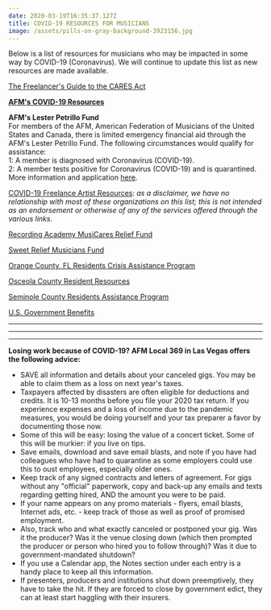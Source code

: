 ```yaml
---
date: 2020-03-19T16:35:37.127Z
title: COVID-19 RESOURCES FOR MUSICIANS
image: /assets/pills-on-gray-background-3923156.jpg
---
```

Below is a list of resources for musicians who may be impacted in some way by COVID-19 (Coronavirus). We will continue to update this list as new resources are made available.

[The Freelancer's Guide to the CARES Act](https://freelancecoop.org/caresact/)

[**AFM's COVID-19 Resources** ](https://www.afm.org/covid-19/)

**AFM's Lester Petrillo Fund**\
For members of the AFM, American Federation of Musicians of the United States and Canada, there is limited emergency financial aid through the AFM's Lester Petrillo Fund. The following circumstances would qualify for assistance:\
1: A member is diagnosed with Coronavirus (COVID-19).\
2: A member tests positive for Coronavirus (COVID-19) and is quarantined.\
More information and application [here](https://www.afm.org/petrillo-memorial-fund/). 

[COVID-19 Freelance Artist Resources](https://covid19freelanceartistresource.wordpress.com/): _as a disclaimer, we have no relationship with most of these organizations on this list; this is not intended as an endorsement or otherwise of any of the services offered through the various links._

[Recording Academy MusiCares Relief Fund](https://www.grammy.com/…/…/musicares-coronavirus-relief-fund)

[Sweet Relief Musicians Fund](https://www.sweetrelief.org/covid-19-fund.html)

[Orange County, FL Residents Crisis Assistance Program](https://www.orangecountyfl.net/FamiliesHealthSocialSvcs/CrisisAssistanceProgram.aspx#.Xnkd7IhKiwc)

[Osceola County Resident Resources](https://www.osceola.org/covid19/financial-assistance/resident.stml?fbclid=IwAR2xwriYg5-GUCispVKDwnUPMYPYVaqB-AEbu2jErE2vBvMTaZBnjbGiUoc)

[Seminole County Residents Assistance Program](https://www.seminolecountyfl.gov/departments-services/county-managers-office/prepare-seminole/emergencyevent.stml#assistanceprograms)

[U.S. Government Benefits](https://www.benefits.gov/)

- - -

- - -

- - -

**Losing work because of COVID-19? AFM Local 369 in Las Vegas offers the following advice:** 

* SAVE all information and details about your canceled gigs. You may be able to claim them as a loss on next year's taxes.
* Taxpayers affected by disasters are often eligible for deductions and credits. It is 10-13 months before you file your 2020 tax return. If you experience expenses and a loss of income due to the pandemic measures, you would be doing yourself and your tax preparer a favor by documenting those now.
* Some of this will be easy: losing the value of a concert ticket. Some of this will be murkier: if you live on tips.
* Save emails, download and save email blasts, and note if you have had colleagues who have had to quarantine as some employers could use this to oust employees, especially older ones.
* Keep track of any signed contracts and letters of agreement. For gigs without any "official" paperwork, copy and back-up any emails and texts regarding getting hired, AND the amount you were to be paid.
* If your name appears on any promo materials - flyers, email blasts, Internet ads, etc. - keep track of those as well as proof of promised employment.
* Also, track who and what exactly canceled or postponed your gig. Was it the producer? Was it the venue closing down (which then prompted the producer or person who hired you to follow through)? Was it due to government-mandated shutdown?
* If you use a Calendar app, the Notes section under each entry is a handy place to keep all this information.
* If presenters, producers and institutions shut down preemptively, they have to take the hit. If they are forced to close by government edict, they can at least start haggling with their insurers.
